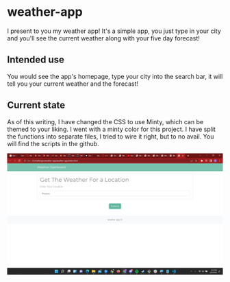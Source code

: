 # weather-app

I present to you my weather app! It's a simple app, you just type in your city and you'll see the current weather along with your five day forecast!

## Intended use

You would see the app's homepage, type your city into the search bar, it will tell you your current weather and the forecast!

## Current state

As of this writing, I have changed the CSS to use Minty, which can be themed to your liking. I went with a minty color for this project. I have split the functions into separate files, I tried to wire it right, but to no avail. You will find the scripts in the github.

![screenshot](/assets/image/weatherapp.png)